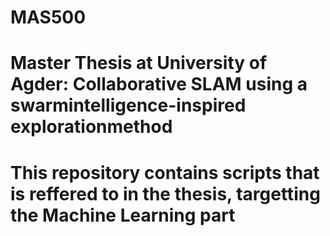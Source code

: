 # MAS500
# Master Thesis at University of Agder: Collaborative SLAM using a swarmintelligence-inspired explorationmethod

# This repository contains scripts that is reffered to in the thesis, targetting the Machine Learning part



























